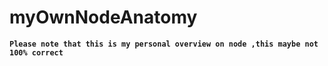 # myOwnNodeAnatomy
**`Please note that this is my personal overview on node ,this maybe not 100% correct`**
